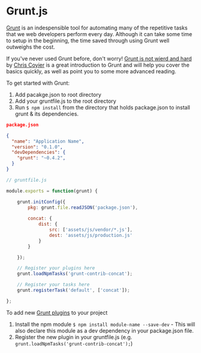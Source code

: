 # Grunt.js

[Grunt](http://gruntjs.com) is an indespensible tool for automating many of the repetitive tasks that we web developers perform every day. Although it can take some time to setup in the beginning, the time saved through using Grunt well outweighs the cost.

If you've never used Grunt before, don't worry! [Grunt is not wierd and hard](http://24ways.org/2013/grunt-is-not-weird-and-hard/) by [Chris Coyier](http://csstricks.com) is a great introduction to Grunt and will help you cover the basics quickly, as well as point you to some more advanced reading.

To get started with Grunt:

1. Add pacakge.json to root directory
2. Add your gruntfile.js to the root directory
3. Run `$ npm install` from the directory that holds package.json to install grunt & its dependencies. 

```json
package.json

{
  "name": "Application Name",
  "version": "0.1.0",
  "devDependencies": {
    "grunt": "~0.4.2",
  }
}
```


```javascript
// gruntfile.js

module.exports = function(grunt) {

    grunt.initConfig({
        pkg: grunt.file.readJSON('package.json'),
        
        concat: {
            dist: {
                src: ['assets/js/vendor/*.js'],
                dest: 'assets/js/production.js'
            }
        }

    });

    // Register your plugins here
    grunt.loadNpmTasks('grunt-contrib-concat');

    // Register your tasks here
    grunt.registerTask('default', ['concat']);

};
```

To add new [Grunt plugins](http://gruntjs.com/plugins) to your project

1. Install the npm module `$ npm install module-name --save-dev` - This will also declare this module as a dev dependency in your package.json file.
2. Register the new plugin in your gruntfile.js (e.g. `grunt.loadNpmTasks('grunt-contrib-concat');`)